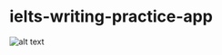 # ielts-writing-practice-app

![alt text](https://github.com/sujalmandal/hosted-images/blob/master/sample-ielts-writing-app.jpg)
